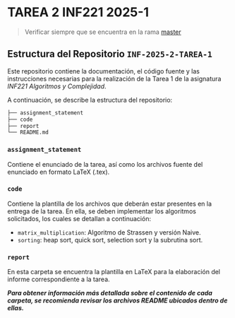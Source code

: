 # TAREA 2 INF221 2025-1

> Verificar siempre que se encuentra en la rama [master](https://github.com/pabloealvarez/INF221-2025-1-TAREA-1/tree/master)

## Estructura del Repositorio `INF-2025-2-TAREA-1`  

Este repositorio contiene la documentación, el código fuente y las instrucciones necesarias para la realización de la Tarea 1 de la asignatura *INF221 Algoritmos y Complejidad*.  

A continuación, se describe la estructura del repositorio:  

```bash
├── assignment_statement
├── code
├── report
└── README.md
```

### `assignment_statement`
Contiene el enunciado de la tarea, así como los archivos fuente del enunciado en formato LaTeX (.tex).

### `code`
Contiene la plantilla de los archivos que deberán estar presentes en la entrega de la tarea. En ella, se deben implementar los algoritmos solicitados, los cuales se detallan a continuación:
- `matrix_multiplication`: Algoritmo de Strassen y versión Naive.
- `sorting`: heap sort, quick sort, selection sort y la subrutina sort.

### `report`
En esta carpeta se encuentra la plantilla en LaTeX para la elaboración del informe correspondiente a la tarea.

***Para obtener información más detallada sobre el contenido de cada carpeta, se recomienda revisar los archivos README ubicados dentro de ellas.***
